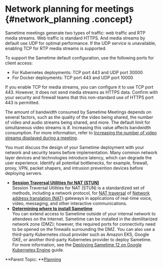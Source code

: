 # Network planning for meetings {#network_planning .concept}

Sametime meetings generate two types of traffic: web traffic and RTP media streams. Web traffic is standard HTTPS. And media streams by default use UDP for optimal performance. If the UDP service is unavailable, enabling TCP for RTP media streams is supported.

To support the Sametime default configuration, use the following ports for client access:

-   For Kubernetes deployments: TCP port 443 and UDP port 30000
-   For Docker deployments: TCP port 443 and UDP port 10000

If you enable TCP for media streams, you can configure it to use TCP port 443. However, it does not send media streams as HTTPS data. Confirm with your security and firewall teams that this non-standard use of HTTPS port 443 is permitted.

The amount of bandwidth consumed by Sametime Meetings depends on several factors, such as the quality of the video being shared, the number of video and audio streams being shared, and more. The default limit for simultaneous video streams is *8*. Increasing this value affects bandwidth consumption. For more information, refer to [Increasing the number of video streams displayed during a meeting](increase_activecameras.md).

You must discuss the design of your Sametime deployment with your network and security teams before implementation. Many common network layer devices and technologies introduce latency, which can degrade the user experience. Identify all potential bottlenecks, for example, firewall, proxy, VPN, packet shapers, and intrusion prevention devices before deploying servers.

-   **[Session Traversal Utilities for NAT \(STUN\)](session_traversal_utilities.md)**  
Session Traversal Utilities for NAT \(STUN\) is a standardized set of methods, including a network protocol, for [NAT traversal](https://en.wikipedia.org/wiki/NAT_traversal) of [Network address translation \(NAT\)](https://en.wikipedia.org/wiki/Network_address_translation) gateways in applications of real-time voice, video, messaging, and other interactive communications.
-   **[Determining where to install Sametime](topology_turn.md)**  
You can extend access to Sametime outside of your internal network to attendees on the Internet. Sametime can be installed in the demilitarized network zone \(DMZ\); however, the required ports for connectivity need to be opened on the firewalls surrounding the DMZ. You can also use a third-party Kubernetes cloud provider such as Amazon EKS, Google GKE, or another third-party Kubernetes provider to deploy Sametime. For more information, see the [Deploying Sametime 12 on Google Kubernetes Engine](https://support.hcltechsw.com/csm?id=kb_article&sysparm_article=KB0099614) guide.

**Parent Topic: **[Planning](planning.md)

